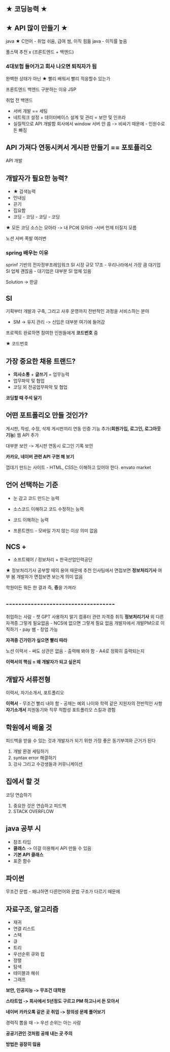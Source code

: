 ## ★ 코딩능력 ★
## ★ API 많이 만들기 ★
java ★
C언어 - 취업 쉬움, 급여 쌈, 이직 힘듦
java - 이직률 높음 

풀스택 추천 x (프론트엔드 + 백엔드)

### 4대보험 들어가고 회사 나오면 퇴직자가 됨
완벽한 상태가 아닌    ★ 빨리 배워서 빨리 적응할수 있는가

프론트엔드 백엔드 구분하는 이유
JSP

취업 전
백엔드 
- 서버 개발 == 세팅
- 네트워크 설정 + 데이터베이스 설계 및 관리 = 보안 및 인프라
- 실질적으로 API 개발함
회사에서 window 서버 안 씀 -> 비싸기 때문에 - 인원수로 돈 빠짐

## API 가져다 연동시켜서 게시판 만들기 == 포토플리오
API 개발 

## 개발자가 필요한 능력?
- ★ 검색능력
- 인내심
- 끈기
- 집요함
- 코딩 - 코딩 - 코딩 - 코딩

★ 모든 코딩 소스는 모아라 -> 내 PC에 모아라  -서버 언제 터질지 모름 

노션 서버 폭발 여러번 

### spring 배우는 이유
sprinf 기반의 전자정부프레임워크 
SI 시장 규모 17조 - 우리나라에서 가장 큼
대기업 SI 업체 괜찮음  - 대기업은 대부분 SI 업체 있음

Solution -> 한글

## SI 
기획부터 개발과 구축, 그리고 사후 운영까지 전반적인 과정을 서비스하는 분야
+ SM      -> 유지 관리  ->  신입은 대부분 여기에 들어감


프로젝트 완료하면 참여한 인원들에게 **코드번호** 줌

★ 코드번호 

## 가장 중요한 채용 트랜드?
- **의사소통** + **글쓰기** = 업무능력
- 업무파악 및 협업
- 코딩 외 전공업무파악 및 협업

**코딩할 때 주석 달기**

## 어떤 포트폴리오 만들 것인가?
게시판, 작성, 수정, 삭제
게시판끼리 연동
인증 기능 추가(**회원가입, 로그인, 로그아웃 기능**)
웹 API 추가

대부분 보안 -> 게시판 연동시 로그인 기록 보안

**카카오, 네이버 관련 API 구현 해 보기**

껍데기 만드는 사이트  - HTML, CSS는 이해하고 있어야 한다.
envato market

## 언어 선택하는 기준
- 눈 감고 코드 만드는 능력
- 소스코드 이해하고 코드 수정하는 능력
- 코드 이해하는 능력

- 프론트엔드 - 모바일 가지 않는 이상 의미 없음


## NCS + 
- 소프트웨어 / 정보처리 + 한국산업인력공단

★ 정보처리기사 공부할 때의 용어 때문에 추천
인사팀에서 면접보면 **정보처리기사** 여부 봄
개발자가 면접보면 보는게 의미 없음

학원이든 뭐든 한 결과 즉, **증**을 가져라

## -----------------------------------

취업하는 사람 - 챗 GPT 사용하지 말기
컴퓨터 관련 자격증 취득 **정보처리기사** 외 다른 자격증 그렇게 필요없음 - NCS에 없으면 그렇게 필요 없음
개발자에서 개발PM으로 이직하기  -  pay 쌤  - 창업 가능

**자격증 긴가민가 싶으면 빨리 따라**

노션 이력서 - 써도 상관은 없음  - 출력해 봐야 함 - A4로 정확히 출력되는지

**이력서의 핵심 = 왜 개발자가 되고 싶은지**

## 개발자 서류전형
이력서, 자기소개서, 포트폴리오

**이력서**  - 무조건 빨리 내야 함    - 공채는 예외
나이와 학력 같은 지원자의 전반적인 사항
**자기소개서**
지원동기와 직무 적합성
포트폴리오
스킬과 경험

## 학원에서 배울 것
피드백을 받을 수 있는 것과 개발자가 되기 위한 가장 좋은 동기부여와 근거가 된다
1. 개발 환경 세팅하기
2. syntax error 해결하기
3. 강사 그리고 수강생들과 커뮤니케이션

## 집에서 할 것
코딩 연습하기
1. 중요한 것은 연습하고 피드백
2. STACK OVERFLOW

## java 공부 시 
- 참조 타입
- **클래스**     -> 이걸 이용해서 API 만들 수 있음
- **기본 API 클래스**
- 표준 함수 


## 파이썬
무조건 문법  - 왜냐하면 다른언어와 문법 구조가 다르기 때문에

## 자료구조, 알고리즘
- 재귀
- 연결 리스트
- 스택
- 큐
- 트리
- 우선순위 큐와 힙
- 정렬
- 탐색
- 테이블과 해쉬
- 그래프

**보안, 인공지능 -> 무조건 대학원**

**스타트업 -> 회사에서 5년정도 구르고 PM 하고나서 돈 모아서**

**네이버 카카오톡 같은 곳 취업 -> 창의성 문제 풀어보기**

경력직 뽑을 때 -> 우선 순위는 아는 사람

**공공기관인 것처럼 공채 내는 곳 주의**

**방법은 굉장히 많음**






